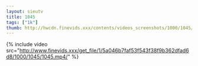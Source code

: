 ```yaml
--- 
layout: sieutv
title: 1045
tags: ["1k"]
thumb: http://hwcdn.finevids.xxx/contents/videos_screenshots/1000/1045/preview.mp4.jpg
---
```

{% include video src="http://www.finevids.xxx/get_file/1/5a046b7faf53f543f38f9b362dfad6d8/1000/1045/1045.mp4/" %} 

